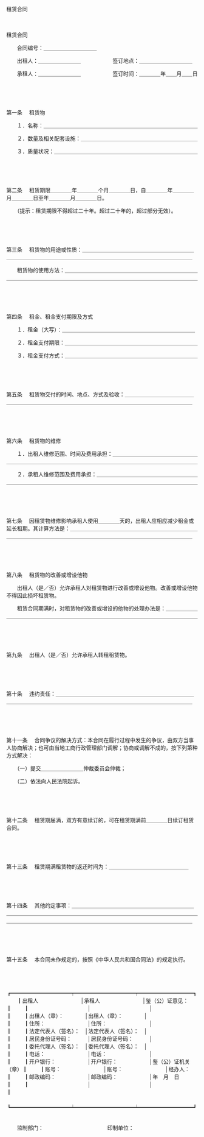 



租赁合同



 

　　　　　　　　　　　　　　　　　　　　


 租赁合同　　　　　　　　　　　　　　　　　　　　



　　合同编号：＿＿＿＿＿＿＿＿＿＿

　　出租人：＿＿＿＿＿＿＿＿　　　　　　签订地点：＿＿＿＿＿＿＿＿＿＿

　　承租人：＿＿＿＿＿＿＿＿　　　　　　签订时间：＿＿＿＿年＿＿月＿＿日

　　

　　

第一条
　租赁物

　　１．名称：＿＿＿＿＿＿＿＿＿＿＿＿＿＿＿＿＿＿＿＿＿＿＿＿＿＿＿＿＿

　　２．数量及相关配套设施：＿＿＿＿＿＿＿＿＿＿＿＿＿＿＿＿＿＿＿＿＿＿

　　３．质量状况：＿＿＿＿＿＿＿＿＿＿＿＿＿＿＿＿＿＿＿＿＿＿＿＿＿＿＿

　　

　　

第二条
　租赁期限＿＿＿＿年＿＿＿＿个月＿＿＿＿日，自＿＿＿＿年＿＿＿＿月＿＿＿＿日至年＿＿＿＿月＿＿＿＿日。

　　（提示：租赁期限不得超过二十年。超过二十年的，超过部分无效）。

　　

　　

第三条
　租赁物的用途或性质：＿＿＿＿＿＿＿＿＿＿＿＿＿＿＿＿＿＿＿＿＿＿＿＿＿＿＿＿＿＿＿＿＿＿＿＿＿＿＿＿＿＿＿＿＿＿＿＿＿＿＿＿＿＿＿＿

　　租赁物的使用方法：＿＿＿＿＿＿＿＿＿＿＿＿＿＿＿＿＿＿＿＿＿＿＿＿＿＿＿＿＿＿＿＿＿＿＿＿＿＿＿＿＿＿＿＿＿＿＿＿＿＿＿＿＿＿＿＿＿＿＿＿＿

　　

　　

第四条
　租金、租金支付期限及方式

　　１．租金（大写）：＿＿＿＿＿＿＿＿＿＿＿＿＿＿＿＿＿＿＿＿＿＿＿＿＿

　　２．租金支付期限：＿＿＿＿＿＿＿＿＿＿＿＿＿＿＿＿＿＿＿＿＿＿＿＿＿

　　３．租金支付方式：＿＿＿＿＿＿＿＿＿＿＿＿＿＿＿＿＿＿＿＿＿＿＿＿＿

　　

　　

第五条
　租赁物交付的时间、地点、方式及验收：＿＿＿＿＿＿＿＿＿＿＿＿＿＿＿＿＿＿＿＿＿＿＿＿＿＿＿＿＿＿＿＿＿＿＿＿＿＿＿＿＿＿＿＿＿＿＿＿

　　

　　

第六条
　租赁物的维修

　　１．出租人维修范围、时间及费用承担：＿＿＿＿＿＿＿＿＿＿＿＿＿＿＿＿＿＿＿＿＿＿＿＿＿＿＿＿＿＿＿＿＿＿＿＿＿＿＿＿＿＿＿＿＿＿＿＿＿＿＿＿

　　２．承租人维修范围及费用承担：＿＿＿＿＿＿＿＿＿＿＿＿＿＿＿＿＿＿＿＿＿＿＿＿＿＿＿＿＿＿＿＿＿＿＿＿＿＿＿＿＿＿＿＿＿＿＿＿＿＿＿＿＿＿＿

　　

　　

第七条
　因租赁物维修影响承租人使用＿＿＿＿天的，出租人应相应减少租金或延长租期。其计算方法是：＿＿＿＿＿＿＿＿＿＿＿＿＿＿＿＿＿＿＿＿＿＿＿＿＿＿＿＿＿＿＿＿＿＿＿＿＿＿＿＿＿＿＿＿＿＿＿＿＿＿＿＿＿＿＿＿＿＿＿

　　

　　

第八条
　租赁物的改善或增设他物

　　出租人（是／否）允许承租人对租赁物进行改善或增设他物。改善或增设他物不得因此损坏租赁物。

　　租赁合同期满时，对租赁物的改善或增设的他物的处理办法是：＿＿＿＿＿＿＿＿＿＿＿＿＿＿＿＿＿＿＿＿＿＿＿＿＿＿＿＿＿＿＿＿＿＿＿＿＿＿＿＿＿＿

　　

　　

第九条
　出租人（是／否）允许承租人转租租赁物。

　　

　　

第十条
　违约责任：＿＿＿＿＿＿＿＿＿＿＿＿＿＿＿＿＿＿＿＿＿＿＿＿＿＿＿＿＿＿＿＿＿＿＿＿＿＿＿＿＿＿＿＿＿＿＿＿＿＿＿＿＿＿＿＿＿＿＿＿＿

　　

　　

第十一条
　合同争议的解决方式：本合同在履行过程中发生的争议，由双方当事人协商解决；也可由当地工商行政管理部门调解；协商或调解不成的，按下列第种方式解决：

　　（一）提交＿＿＿＿＿＿＿＿仲裁委员会仲裁；

　　（二）依法向人民法院起诉。

　　

　　

第十二条
　租赁期届满，双方有意续订的，可在租赁期满前＿＿＿＿日续订租赁合同。

　　

　　

第十三条
　租赁期满租赁物的返还时间为：＿＿＿＿＿＿＿＿＿＿＿＿＿＿＿

　　

　　

第十四条
　其他约定事项：＿＿＿＿＿＿＿＿＿＿＿＿＿＿＿＿＿＿＿＿＿＿＿＿＿＿＿＿＿＿＿＿＿＿＿＿＿＿＿＿＿＿＿＿＿＿＿＿＿＿＿＿＿＿＿＿＿＿＿＿＿＿＿＿＿＿＿＿＿＿＿＿＿＿＿＿＿＿＿＿＿＿＿＿＿＿＿＿＿＿＿＿＿＿

　　

　　

第十五条
　本合同未作规定的，按照《中华人民共和国合同法》的规定执行。

　　


　　┏━━━━━━━━━━━┯━━━━━━━━━━━┯━━━━━━━━━━┓
　　┃出租人　　　　　　　　│承租人　　　　　　　　│鉴（公）证意见：　　┃
　　┃　　　　　　　　　　　│　　　　　　　　　　　│　　　　　　　　　　┃
　　┃出租人（章）：　　　　│出租人（章）：　　　　│　　　　　　　　　　┃
　　┃住所：　　　　　　　　│住所：　　　　　　　　│　　　　　　　　　　┃
　　┃法定代表人（签名）：　│法定代表人（签名）：　│　　　　　　　　　　┃
　　┃居民身份证号码：　　　│居民身份证号码：　　　│　　　　　　　　　　┃
　　┃委托代理人（签名）：　│委托代理人（签名）：　│　　　　　　　　　　┃
　　┃电话：　　　　　　　　│电话：　　　　　　　　│　　　　　　　　　　┃
　　┃开户银行：　　　　　　│开户银行：　　　　　　│鉴（公）证机关（章）┃
　　┃账号：　　　　　　　　│账号：　　　　　　　　│经办人：　　　　　　┃
　　┃邮政编码：　　　　　　│邮政编码：　　　　　　│年　月　日　　　　　┃
　　┃　　　　　　　　　　　│　　　　　　　　　　　│　　　　　　　　　　┃
　　┗━━━━━━━━━━━┷━━━━━━━━━━━┷━━━━━━━━━━┛
　　


　　监制部门：　　　　　　　　　　　　印制单位：